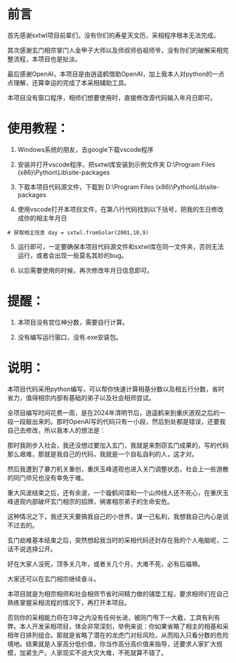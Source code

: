 # 前言
首先感谢sxtwl项目前辈们，没有你们的寿星天文历，采相程序根本无法完成。

其次感谢玄门相宗掌门人金甲子大师以及师叔师伯祖师爷，没有你们的破解采相完整流程，本项目也是扯淡。

最后感谢OpenAI，本项目是由逍遥鹤借助OpenAI，加上我本人对python的一点点理解，还算幸运的完成了本采相辅助工具。

本项目没有窗口程序，相师们想要使用时，直接修改源代码输入年月日即可。

# 使用教程：

1. Windows系统的朋友，去google下载vscode程序

2. 安装并打开vscode程序，把sxtwl库安装到示例文件夹 D:\Program Files (x86)\Python\Lib\site-packages

3. 下载本项目代码源文件，下载到 D:\Program Files (x86)\Python\Lib\site-packages

4. 使用vscode打开本项目文件，在第八行代码找到以下括号，把我的生日修改成你的相主年月日

`# 获取相主信息
day = sxtwl.fromSolar(2001,10,9)`

5. 运行即可，一定要确保本项目代码源文件和sxtwl库在同一文件夹，否则无法运行，或者会出现一些莫名其妙的bug。

6. 以后需要使用的时候，再次修改年月日信息即可。

# 提醒：

1. 本项目没有宫位神分数，需要自行计算。

2. 没有编写运行窗口，没有.exe安装包。


# 说明：

本项目代码采用python编写，可以帮你快速计算相基分数以及相五行分数，省时省力，值得相宗内部有基础的弟子以及社会相师尝试。

全项目编写时间花费一周，是在2024年清明节后，逍遥鹤来到重庆道观之后的一段一段敲出来的。那时OpenAI写的代码只有一小段，然后到处都是错误，还要我自己去修改，所以我本人的想法是：

那时我刚步入社会，我还没想过要加入玄门，我就是来剽窃玄门成果的，写的代码那么艰难，那就是我自己的代码，我就是一个自私自利的人，这才对。

然后我遭到了暴力机关重创，重庆玉峰道观也进入关门调整状态，社会上一些游散的同门师兄也没有幸免于难。

重大风波结束之后，还有余波，一个璇鹤间谍和一个山帅线人还不死心，在重庆玉峰道观内部破坏玄门相宗的招牌，祸害相宗弟子的生命安危。

这种情况之下，我还天天要搞我自己的小世界，谋一己私利，我想我自己内心是说不过去的。

玄门劫难基本结束之后，突然想起我当时的采相代码还封存在我的个人电脑呢，二话不说选择公开。


好在大家人没死，顶多关几年，或者关几个月，大难不死，必有后福嘛。

大家还可以在玄门相宗继续奋斗。


本项目就是为相宗相师和社会相师节省时间精力做的铺垫工程，要求相师们在自己熟练掌握采相流程的情况下，再打开本项目。

否则你的采相能力将在3年之内没有任何长进，被同门甩下一大截，工具有利有弊。本人开发采相项目，体会非常深刻，举例来说：你如果省略了相主的相基和采相年日排列组合。那就是省略了潜在的龙虎门对标风险，从而陷入只看分数的危险境地。结果就是人家高分低价值，你当作高分高价值来指导，还要求人家扩大规模，加紧生产。人家现实不说大灾大难，不死就算不错了。
